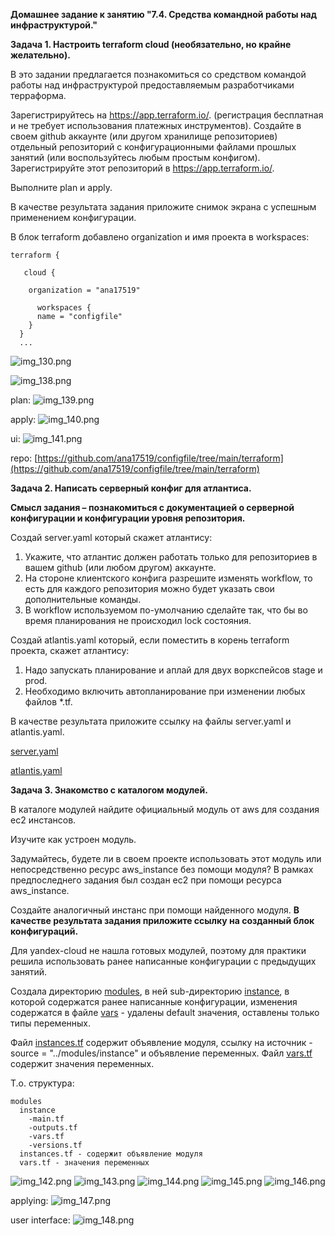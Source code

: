 **Домашнее задание к занятию "7.4. Средства командной работы над инфраструктурой."**

**Задача 1. Настроить terraform cloud (необязательно, но крайне желательно).**

В это задании предлагается познакомиться со средством командой работы над инфраструктурой предоставляемым разработчиками терраформа.

Зарегистрируйтесь на https://app.terraform.io/. (регистрация бесплатная и не требует использования платежных инструментов).
Создайте в своем github аккаунте (или другом хранилище репозиториев) отдельный репозиторий с 
конфигурационными файлами прошлых занятий (или воспользуйтесь любым простым конфигом).
Зарегистрируйте этот репозиторий в https://app.terraform.io/.

Выполните plan и apply.

В качестве результата задания приложите снимок экрана с успешным применением конфигурации.

В блок terraform добавлено organization и имя проекта в workspaces:
```
terraform {

   cloud {

    organization = "ana17519"

      workspaces {
      name = "configfile"
    }
  }
  ...
```
![img_130.png](../../images/img_130.png)

![img_138.png](../../images/img_138.png)

plan:
![img_139.png](../../images/img_139.png)

apply:
![img_140.png](../../images/img_140.png)

ui:
![img_141.png](../../images/img_141.png)

repo:  [https://github.com/ana17519/configfile/tree/main/terraform](https://github.com/ana17519/configfile/tree/main/terraform)


**Задача 2. Написать серверный конфиг для атлантиса.**

**Смысл задания – познакомиться с документацией о серверной конфигурации и конфигурации уровня репозитория.**

Создай server.yaml который скажет атлантису:

1. Укажите, что атлантис должен работать только для репозиториев в вашем github (или любом другом) аккаунте.
2. На стороне клиентского конфига разрешите изменять workflow, то есть для каждого репозитория можно будет указать свои дополнительные команды.
3. В workflow используемом по-умолчанию сделайте так, что бы во время планирования не происходил lock состояния.

Создай atlantis.yaml который, если поместить в корень terraform проекта, скажет атлантису:

1. Надо запускать планирование и аплай для двух воркспейсов stage и prod.
2. Необходимо включить автопланирование при изменении любых файлов *.tf.

В качестве результата приложите ссылку на файлы server.yaml и atlantis.yaml.

[server.yaml](../../terraform/server.yaml)

[atlantis.yaml](../../terraform/atlantis.yaml)



**Задача 3. Знакомство с каталогом модулей.**

В каталоге модулей найдите официальный модуль от aws для создания ec2 инстансов.

Изучите как устроен модуль. 

Задумайтесь, будете ли в своем проекте использовать этот модуль или непосредственно ресурс aws_instance без помощи модуля?
В рамках предпоследнего задания был создан ec2 при помощи ресурса aws_instance. 

Создайте аналогичный инстанс при помощи найденного модуля.
**В качестве результата задания приложите ссылку на созданный блок конфигураций.**

Для yandex-cloud не нашла готовых модулей, поэтому для практики решила использовать ранее написанные конфигурации с предыдущих занятий.

Создала директорию [modules](../../modules), в ней sub-директорию [instance](../../modules/instance), в которой содержатся ранее написанные конфигурации,
изменения содержатся в файле [vars](../../modules/instance/vars.tf) - удалены default значения, оставлены только типы переменных.

Файл [instances.tf](../../modules/instances.tf) содержит объявление модуля, ссылку на источник - source = "../modules/instance" и объявление переменных.
Файл [vars.tf](../../modules/vars.tf) содержит значения переменных.

Т.о. структура:

```
modules
  instance
    -main.tf
    -outputs.tf
    -vars.tf
    -versions.tf
  instances.tf - содержит объявление модуля
  vars.tf - значения переменных
```

![img_142.png](../../images/img_142.png)
![img_143.png](../../images/img_143.png)
![img_144.png](../../images/img_144.png)
![img_145.png](../../images/img_145.png)
![img_146.png](../../images/img_146.png)

 applying:
![img_147.png](../../images/img_147.png)

user interface:
![img_148.png](../../images/img_148.png)
